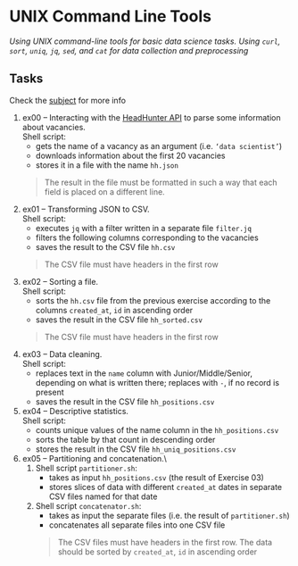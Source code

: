 # UNIX Command Line Tools
*Using UNIX command-line tools for basic data science tasks.
Using `curl`, `sort`, `uniq`, `jq`, `sed`, and `cat` for data collection and preprocessing*


## Tasks
Check the [subject](en.subject.pdf) for more info
1. ex00 – Interacting with the [HeadHunter API](https://dev.hh.ru/) to parse some information about vacancies.\
   Shell script: 
   - gets the name of a vacancy as an argument (i.e. `‘data scientist’`)
   - downloads information about the first 20 vacancies
   - stores it in a file with the name `hh.json`
   >    The result in the file must be formatted in such a way that each field is placed on a
   different line. 
2. ex01 – Transforming JSON to CSV.\
   Shell script:
   - executes `jq` with a filter written in a separate file `filter.jq`
   - filters the following columns corresponding to the vacancies
   - saves the result to the CSV file `hh.csv`
   >    The CSV file must have headers in the first row
3. ex02 – Sorting a file.\
   Shell script:
   - sorts the `hh.csv` file from the previous exercise according to the columns `created_at`, `id` in ascending order
   - saves the result in the CSV file `hh_sorted.csv`
   >    The CSV file must have headers in the first row
4. ex03 – Data cleaning.\
   Shell script:
   - replaces text in the `name` column with Junior/Middle/Senior, depending on what is written there; replaces with `-`, if no record is present
   - saves the result in the CSV file `hh_positions.csv`
5. ex04 – Descriptive statistics.\
   Shell script:
   - counts unique values of the name column in the `hh_positions.csv`
   - sorts the table by that count in descending order
   - stores the result in the CSV file `hh_uniq_positions.csv`
6. ex05 – Partitioning and concatenation.\
   1. Shell script `partitioner.sh`:
      - takes as input `hh_positions.csv` (the result of Exercise 03)
      - stores slices of data with different `created_at` dates in separate CSV files named for that date
   2. Shell script `concatenator.sh`:
      - takes as input the separate files (i.e. the result of `partitioner.sh`)
      - concatenates all separate files into one CSV file
      > The CSV files must have headers in the first row. The data should be sorted by `created_at`, `id` in ascending order
